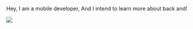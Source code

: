 

   Hey, I am a mobile developer,
  And I intend to learn more about back and!

<img src="http://68.media.tumblr.com/eb36bf6b8cabff5ebb57935028e107c3/tumblr_o3ye5sHnDK1sa6u20o1_400.gif">

